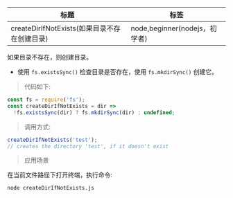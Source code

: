 | 标题                                         | 标签                          |
| -------------------------------------------- | ----------------------------- |
| createDirIfNotExists(如果目录不存在创建目录) | node,beginner(nodejs，初学者) |

如果目录不存在，则创建目录。

- 使用 `fs.existsSync()` 检查目录是否存在，使用 `fs.mkdirSync()` 创建它。

> 代码如下:

```js
const fs = require('fs');
const createDirIfNotExists = dir =>
  !fs.existsSync(dir) ? fs.mkdirSync(dir) : undefined;
```

> 调用方式:

```js
createDirIfNotExists('test');
// creates the directory 'test', if it doesn't exist
```

> 应用场景

<div class="code-editor" data-url="codes/node/demo/createDirIfNotExists.js" data-language="js"></div>

在当前文件路径下打开终端，执行命令:

```shell
node createDirIfNotExists.js
```
